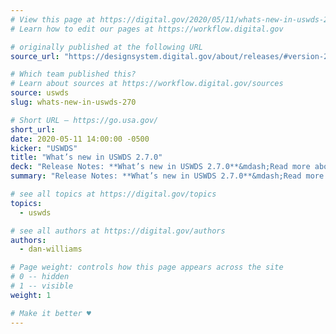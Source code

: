 ```yaml
---
# View this page at https://digital.gov/2020/05/11/whats-new-in-uswds-270
# Learn how to edit our pages at https://workflow.digital.gov

# originally published at the following URL
source_url: "https://designsystem.digital.gov/about/releases/#version-270"

# Which team published this?
# Learn about sources at https://workflow.digital.gov/sources
source: uswds
slug: whats-new-in-uswds-270

# Short URL — https://go.usa.gov/
short_url: 
date: 2020-05-11 14:00:00 -0500
kicker: "USWDS"
title: "What’s new in USWDS 2.7.0"
deck: "Release Notes: **What’s new in USWDS 2.7.0**&mdash;Read more about these components on our website, but we’re excited to start releasing the first of a number of new design system components planned for 2020!"
summary: "Release Notes: **What’s new in USWDS 2.7.0**&mdash;Read more about these components on our website, but we’re excited to start releasing the first of a number of new design system components planned for 2020!"

# see all topics at https://digital.gov/topics
topics: 
  - uswds

# see all authors at https://digital.gov/authors
authors: 
  - dan-williams

# Page weight: controls how this page appears across the site
# 0 -- hidden
# 1 -- visible
weight: 1

# Make it better ♥
---
```

